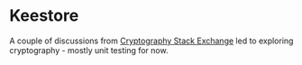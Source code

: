 # Keestore

A couple of discussions from [Cryptography Stack Exchange](https://crypto.stackexchange.com/)
led to exploring cryptography - mostly unit testing for now.